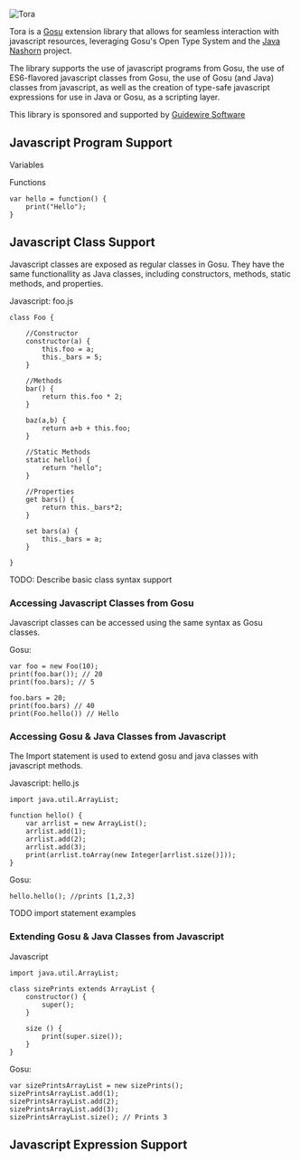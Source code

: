 

![Tora](http://i.imgur.com/ndYNdk4.jpg)

Tora is a [Gosu](http://gosu-lang.github.io/) extension library that allows for seamless interaction with javascript resources, leveraging Gosu's Open Type System and the [Java Nashorn](http://openjdk.java.net/projects/nashorn/) project.

The library supports the use of javascript programs from Gosu, the use of ES6-flavored javascript classes from Gosu, the use of Gosu (and Java) classes from javascript, as well as the creation of type-safe javascript expressions for use in Java or Gosu, as a scripting layer.

This library is sponsored and supported by [Guidewire Software](http://www.guidewire.com)
## Javascript Program Support

Variables

Functions

    var hello = function() {
        print("Hello");
    }


## Javascript Class Support

Javascript classes are exposed as regular classes in Gosu. They have the same functionallity as Java classes,
including constructors, methods, static methods, and properties.

Javascript: foo.js

    class Foo {

        //Constructor
        constructor(a) {
            this.foo = a;
            this._bars = 5;
        }

        //Methods
        bar() {
            return this.foo * 2;
        }

        baz(a,b) {
            return a+b + this.foo;
        }

        //Static Methods
        static hello() {
            return "hello";
        }

        //Properties
        get bars() {
            return this._bars*2;
        }

        set bars(a) {
            this._bars = a;
        }

    }




TODO: Describe basic class syntax support

### Accessing Javascript Classes from Gosu

Javascript classes can be accessed using the same syntax as Gosu classes.

Gosu:

    var foo = new Foo(10);
    print(foo.bar()); // 20
    print(foo.bars); // 5

    foo.bars = 20;
    print(foo.bars) // 40
    print(Foo.hello()) // Hello



### Accessing Gosu & Java Classes from Javascript

The Import statement is used to extend gosu and java classes with javascript methods.

Javascript: hello.js


    import java.util.ArrayList;

    function hello() {
        var arrlist = new ArrayList();
        arrlist.add(1);
        arrlist.add(2);
        arrlist.add(3);
        print(arrlist.toArray(new Integer[arrlist.size()]));
    }


Gosu:

    hello.hello(); //prints [1,2,3]




TODO import statement examples

### Extending Gosu & Java Classes from Javascript


Javascript


    import java.util.ArrayList;

    class sizePrints extends ArrayList {
        constructor() {
            super();
        }

        size () {
            print(super.size());
        }
    }

Gosu:

    var sizePrintsArrayList = new sizePrints();
    sizePrintsArrayList.add(1);
    sizePrintsArrayList.add(2);
    sizePrintsArrayList.add(3);
    sizePrintsArrayList.size(); // Prints 3


## Javascript Expression Support